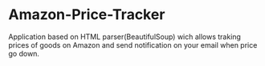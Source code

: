 # Amazon-Price-Tracker

Application based on HTML parser(BeautifulSoup) wich allows traking prices of goods on Amazon and send notification on your email when price go down.
